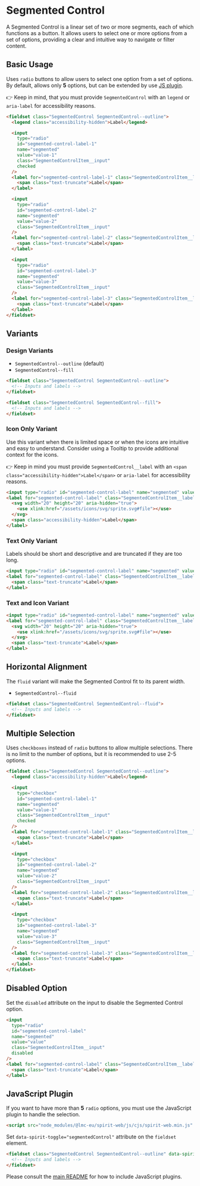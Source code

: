# Segmented Control

A Segmented Control is a linear set of two or more segments, each of which functions as a button. It allows users to select one or more options from a set of options, providing a clear and intuitive way to navigate or filter content.

## Basic Usage

Uses `radio` buttons to allow users to select one option from a set of options.
By default, allows only **5** options, but can be extended by use [JS plugin](#javascript-plugin).

👉 Keep in mind, that you must provide `SegmentedControl` with an `legend` or `aria-label` for accessibility reasons.

```html
<fieldset class="SegmentedControl SegmentedControl--outline">
  <legend class="accessibility-hidden">Label</legend>

  <input
    type="radio"
    id="segmented-control-label-1"
    name="segmented"
    value="value-1"
    class="SegmentedControlItem__input"
    checked
  />
  <label for="segmented-control-label-1" class="SegmentedControlItem__label">
    <span class="text-truncate">Label</span>
  </label>

  <input
    type="radio"
    id="segmented-control-label-2"
    name="segmented"
    value="value-2"
    class="SegmentedControlItem__input"
  />
  <label for="segmented-control-label-2" class="SegmentedControlItem__label">
    <span class="text-truncate">Label</span>
  </label>

  <input
    type="radio"
    id="segmented-control-label-3"
    name="segmented"
    value="value-3"
    class="SegmentedControlItem__input"
  />
  <label for="segmented-control-label-3" class="SegmentedControlItem__label">
    <span class="text-truncate">Label</span>
  </label>
</fieldset>
```

## Variants

### Design Variants

- `SegmentedControl--outline` (default)
- `SegmentedControl--fill`

```html
<fieldset class="SegmentedControl SegmentedControl--outline">
  <!-- Inputs and labels -->
</fieldset>

<fieldset class="SegmentedControl SegmentedControl--fill">
  <!-- Inputs and labels -->
</fieldset>
```

### Icon Only Variant

Use this variant when there is limited space or when the icons are intuitive and easy to understand.
Consider using a Tooltip to provide additional context for the icons.

👉 Keep in mind you must provide `SegmentedControl__label` with an `<span class="accessibility-hidden">Label</span>` or `aria-label` for accessibility reasons.

```html
<input type="radio" id="segmented-control-label" name="segmented" value="value" class="SegmentedControlItem__input" />
<label for="segmented-control-label" class="SegmentedControlItem__label">
  <svg width="20" height="20" aria-hidden="true">
    <use xlink:href="/assets/icons/svg/sprite.svg#file"></use>
  </svg>
  <span class="accessibility-hidden">Label</span>
</label>
```

### Text Only Variant

Labels should be short and descriptive and are truncated if they are too long.

```html
<input type="radio" id="segmented-control-label" name="segmented" value="value" class="SegmentedControlItem__input" />
<label for="segmented-control-label" class="SegmentedControlItem__label">
  <span class="text-truncate">Label</span>
</label>
```

### Text and Icon Variant

```html
<input type="radio" id="segmented-control-label" name="segmented" value="value" class="SegmentedControlItem__input" />
<label for="segmented-control-label" class="SegmentedControlItem__label">
  <svg width="20" height="20" aria-hidden="true">
    <use xlink:href="/assets/icons/svg/sprite.svg#file"></use>
  </svg>
  <span class="text-truncate">Label</span>
</label>
```

## Horizontal Alignment

The `fluid` variant will make the Segmented Control fit to its parent width.

- `SegmentedControl--fluid`

```html
<fieldset class="SegmentedControl SegmentedControl--fluid">
  <!-- Inputs and labels -->
</fieldset>
```

## Multiple Selection

Uses `checkboxes` instead of `radio` buttons to allow multiple selections.
There is no limit to the number of options, but it is recommended to use 2-5 options.

```html
<fieldset class="SegmentedControl SegmentedControl--outline">
  <legend class="accessibility-hidden">Label</legend>

  <input
    type="checkbox"
    id="segmented-control-label-1"
    name="segmented"
    value="value-1"
    class="SegmentedControlItem__input"
    checked
  />
  <label for="segmented-control-label-1" class="SegmentedControlItem__label">
    <span class="text-truncate">Label</span>
  </label>

  <input
    type="checkbox"
    id="segmented-control-label-2"
    name="segmented"
    value="value-2"
    class="SegmentedControlItem__input"
  />
  <label for="segmented-control-label-2" class="SegmentedControlItem__label">
    <span class="text-truncate">Label</span>
  </label>

  <input
    type="checkbox"
    id="segmented-control-label-3"
    name="segmented"
    value="value-3"
    class="SegmentedControlItem__input"
  />
  <label for="segmented-control-label-3" class="SegmentedControlItem__label">
    <span class="text-truncate">Label</span>
  </label>
</fieldset>
```

## Disabled Option

Set the `disabled` attribute on the input to disable the Segmented Control option.

```html
<input
  type="radio"
  id="segmented-control-label"
  name="segmented"
  value="value"
  class="SegmentedControlItem__input"
  disabled
/>
<label for="segmented-control-label" class="SegmentedControlItem__label">
  <span class="text-truncate">Label</span>
</label>
```

## JavaScript Plugin

If you want to have more than **5** `radio` options, you must use the JavaScript plugin to handle the selection.

```html
<script src="node_modules/@lmc-eu/spirit-web/js/cjs/spirit-web.min.js" async></script>
```

Set `data-spirit-toggle="segmentedControl"` attribute on the `fieldset` element.

```html
<fieldset class="SegmentedControl SegmentedControl--outline" data-spirit-toggle="segmentedControl">
  <!-- Inputs and labels -->
</fieldset>
```

Please consult the [main README][web-readme] for how to include JavaScript plugins.

[web-readme]: https://github.com/lmc-eu/spirit-design-system/blob/main/packages/web/README.md
